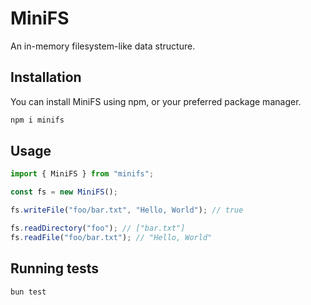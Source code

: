 # MiniFS

An in-memory filesystem-like data structure.

## Installation

You can install MiniFS using npm, or your preferred package manager.

```bash
npm i minifs
```

## Usage

```ts
import { MiniFS } from "minifs";

const fs = new MiniFS();

fs.writeFile("foo/bar.txt", "Hello, World"); // true

fs.readDirectory("foo"); // ["bar.txt"]
fs.readFile("foo/bar.txt"); // "Hello, World"
```

## Running tests

```bash
bun test
```

